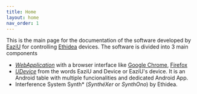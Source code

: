 ```yaml
---
title: Home
layout: home
nav_order: 1
---
```


This is the main page for the documentation of the software developed by [EaziU](https://www.eaziu.com) for controlling [Ethidea](https://ethidea.com/) devices. The software is divided into 3 main components
* [*WebApplication*](docs/web_application.md) with a browser interface like [Google Chrome](https://www.google.com/intl/it_it/chrome/), [Firefox](https://www.mozilla.org/it/firefox/new/)
* [*UDevice*](docs/UDevice.md) from the words EaziU and Device or EaziU's device. It is an Android table with multiple funcionalities and dedicated Android App.
* Interference System Synth* (*SynthéXer* or *SynthOno*) by Ethidea.
